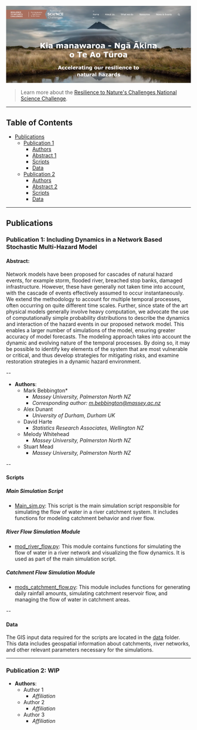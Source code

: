 ![RNC2 project](https://github.com/37stu37/rnc2_scripts/blob/main/project%20image.png)

> Learn more about the [Resilience to Nature's Challenges National Science Challenge](https://resiliencechallenge.nz/).

---

## Table of Contents

- [Publications](#publications)
  - [Publication 1](#publication-1)
    - [Authors](#authors)
    - [Abstract 1](#abstract)
    - [Scripts](#scripts)
    - [Data](#data)
  - [Publication 2](#publication-2)
    - [Authors](#authors)
    - [Abstract 2](#abstract)
    - [Scripts](#scripts)
    - [Data](#data)

---

## Publications

### Publication 1: Including Dynamics in a Network Based Stochastic Multi-Hazard Model

#### Abstract:
Network models have been proposed for cascades of natural hazard events, for example storm, flooded river, breached stop banks, damaged infrastructure. However, these have generally not taken time into account, with the cascade of events effectively assumed to occur instantaneously. We extend the methodology to account for multiple temporal processes, often occurring on quite different time scales. Further, since state of the art physical models generally involve heavy computation, we advocate the use of computationally simple probability distributions to describe the dynamics and interaction of the hazard events in our proposed network model. This enables a larger number of simulations of the model, ensuring greater accuracy of model forecasts. The modeling approach takes into account the dynamic and evolving nature of the temporal processes. By doing so, it may be possible to identify key elements of the system that are most vulnerable or critical, and thus develop strategies for mitigating risks, and examine restoration strategies in a dynamic hazard environment.

--

- **Authors**:
  - Mark Bebbington*
    - *Massey University, Palmerston North NZ*
    - *Corresponding author: [m.bebbington@massey.ac.nz](mailto:m.bebbington@massey.ac.nz)*
  - Alex Dunant
    - *University of Durham, Durham UK*
  - David Harte
    - *Statistics Research Associates, Wellington NZ*
  - Melody Whitehead
    - *Massey University, Palmerston North NZ*
  - Stuart Mead
    - *Massey University, Palmerston North NZ*
   
--

#### Scripts

##### Main Simulation Script

- [Main_sim.py](https://github.com/37stu37/rnc2_scripts/blob/main/scripts/Main_sim.py): This script is the main simulation script responsible for simulating the flow of water in a river catchment system. It includes functions for modeling catchment behavior and river flow.

##### River Flow Simulation Module

- [mod_river_flow.py](https://github.com/37stu37/rnc2_scripts/blob/main/scripts/mod_river_flow.py): This module contains functions for simulating the flow of water in a river network and visualizing the flow dynamics. It is used as part of the main simulation script.

##### Catchment Flow Simulation Module

- [mods_catchment_flow.py](https://github.com/37stu37/rnc2_scripts/blob/main/scripts/mods_catchment_flow.py): This module includes functions for generating daily rainfall amounts, simulating catchment reservoir flow, and managing the flow of water in catchment areas.

--

#### Data
The GIS input data required for the scripts are located in the [data](data) folder. This data includes geospatial information about catchments, river networks, and other relevant parameters necessary for the simulations.

------

### Publication 2: WIP 

- **Authors**:
  - Author 1
    - *Affiliation*
  - Author 2
    - *Affiliation*
  - Author 3
    - *Affiliation*

